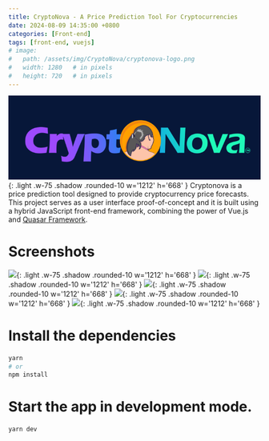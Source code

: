 ```yaml
---
title: CryptoNova - A Price Prediction Tool For Cryptocurrencies
date: 2024-08-09 14:35:00 +0800
categories: [Front-end]
tags: [front-end, vuejs]
# image:
#   path: /assets/img/CryptoNova/cryptonova-logo.png
#   width: 1280   # in pixels
#   height: 720   # in pixels
---
```

![](/assets/img/CryptoNova/cryptonova-logo.png){: .light .w-75 .shadow .rounded-10 w='1212' h='668' }
Cryptonova is a price prediction tool designed to provide cryptocurrency price forecasts. This project serves as a user interface proof-of-concept and it is built using a hybrid JavaScript front-end framework, combining the power of Vue.js and [Quasar Framework](https://quasar.dev/).

# Screenshots
![](/public/img/ui/Tab-Coins.JPG){: .light .w-75 .shadow .rounded-10 w='1212' h='668' }
![](/public/img/ui/Tab-News.JPG){: .light .w-75 .shadow .rounded-10 w='1212' h='668' }
![](/public/img/ui/Tab-Watchlist.JPG){: .light .w-75 .shadow .rounded-10 w='1212' h='668' }
![](n/public/img/ui/Tab-Insights.JPG){: .light .w-75 .shadow .rounded-10 w='1212' h='668' }
![](/public/img/ui/Tab-Profile.JPG){: .light .w-75 .shadow .rounded-10 w='1212' h='668' }

# Install the dependencies
```bash
yarn
# or
npm install
```
# Start the app in development mode.

```bash
yarn dev
```
